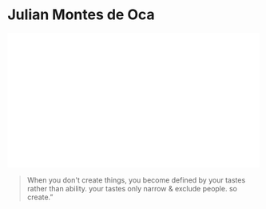 # Julian Montes de Oca

![metrics](./github-metrics.svg)

> When you don't create things, you become defined by your tastes rather than ability. your tastes only narrow & exclude people. so create.”

